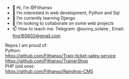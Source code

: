 - 👋 Hi, I’m @Fithanso
- 👀 I’m interested in web development, Python and Sql
- 🌱 I’m currently learning Django
- 💞️ I’m looking to collaborate on some web projects
- 📫 How to reach me: Telegram: @sunny_solaire ,  Email: fms160602@gmail.com

Repos I am proud of: <br>
Python: <br>
https://github.com/Fithanso/Train-ticket-sales-service
<br>
https://github.com/Fithanso/TrainerShop
<br>
PHP (old one): <br>
https://github.com/Fithanso/Raindrop-CMS
